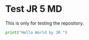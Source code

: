 # Test JR 5 MD

This is only for testing the repository.

```python
print("Hello World by JR ")
```
